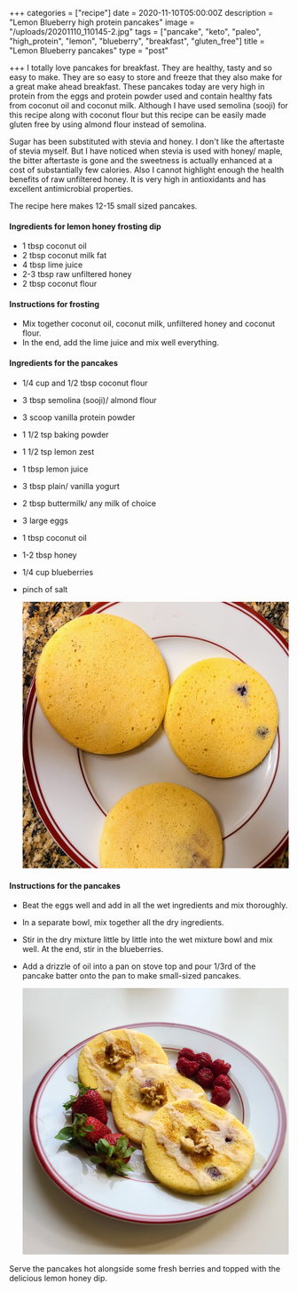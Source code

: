 +++
categories = ["recipe"]
date = 2020-11-10T05:00:00Z
description = "Lemon Blueberry high protein pancakes"
image = "/uploads/20201110_110145-2.jpg"
tags = ["pancake", "keto", "paleo", "high_protein", "lemon", "blueberry", "breakfast", "gluten_free"]
title = "Lemon Blueberry pancakes"
type = "post"

+++
I totally love pancakes for breakfast. They are healthy, tasty and so easy to make. They are so easy to store and freeze that they also make for a great make ahead breakfast. These pancakes today are very high in protein from the eggs and protein powder used and contain healthy fats from coconut oil and coconut milk. Although I have used semolina (sooji) for this recipe along with coconut flour but this recipe can be easily made gluten free by using almond flour instead of semolina.

Sugar has been substituted with stevia and honey. I don't like the aftertaste of stevia myself. But I have noticed when stevia is used with honey/ maple, the bitter aftertaste is gone and the sweetness is actually enhanced at a cost of substantially few calories. Also I cannot highlight enough the health benefits of raw unfiltered honey. It is very high in antioxidants and has excellent antimicrobial properties.

The recipe here makes 12-15 small sized pancakes.

#### Ingredients for lemon honey frosting dip

* 1 tbsp coconut oil
* 2 tbsp coconut milk fat
* 4 tbsp lime juice
* 2-3 tbsp raw unfiltered honey
* 2 tbsp coconut flour

#### Instructions for frosting

* Mix together coconut oil, coconut milk, unfiltered honey and coconut flour.
* In the end, add the lime juice and mix well everything.

#### Ingredients for the pancakes

* 1/4 cup and 1/2 tbsp coconut flour
* 3 tbsp semolina (sooji)/ almond flour
* 3 scoop vanilla protein powder
* 1 1/2 tsp baking powder
* 1 1/2 tsp lemon zest
* 1 tbsp lemon juice
* 3 tbsp plain/ vanilla yogurt
* 2 tbsp buttermilk/ any milk of choice
* 3 large eggs
* 1 tbsp coconut oil
* 1-2 tbsp honey
* 1/4 cup blueberries
* pinch of salt

  ![](/uploads/img-20201107-wa0043-3.jpeg)

#### Instructions for the pancakes

* Beat the eggs well and add in all the wet ingredients and mix thoroughly.
* In a separate bowl, mix together all the dry ingredients.
* Stir in the dry mixture little by little into the wet mixture bowl and mix well. At the end, stir in the blueberries.
* Add a drizzle of oil into a pan on stove top and pour 1/3rd of the pancake batter onto the pan to make small-sized pancakes.

  ![](/uploads/20201110_110105-2.jpg)

Serve the pancakes hot alongside some fresh berries and topped with the delicious lemon honey dip.